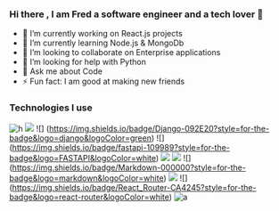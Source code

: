 ### Hi there , I am Fred a software engineer and a tech lover 👋

- 🔭 I’m currently working on React.js projects
- 🌱 I’m currently learning Node.js & MongoDb
- 👯 I’m looking to collaborate on Enterprise applications
- 🤔 I’m looking for help with Python
- 💬 Ask me about Code
- ⚡ Fun fact: I am good at making new friends
 ### Technologies I use

![h](https://img.shields.io/badge/SQLite-07405E?style=for-the-badge&logo=sqlite&logoColor=white) ![](https://img.shields.io/badge/PostgreSQL-316192?style=for-the-badge&logo=postgresql&logoColor=white) ![] (https://img.shields.io/badge/Django-092E20?style=for-the-badge&logo=django&logoColor=green)
![] (https://img.shields.io/badge/fastapi-109989?style=for-the-badge&logo=FASTAPI&logoColor=white) ![](https://img.shields.io/badge/Flask-000000?style=for-the-badge&logo=flask&logoColor=white) ![](https://img.shields.io/badge/Jupyter-F37626.svg?&style=for-the-badge&logo=Jupyter&logoColor=white) ![] (https://img.shields.io/badge/Markdown-000000?style=for-the-badge&logo=markdown&logoColor=white) ![](https://img.shields.io/badge/React-20232A?style=for-the-badge&logo=react&logoColor=61DAFB) ![] (https://img.shields.io/badge/React_Router-CA4245?style=for-the-badge&logo=react-router&logoColor=white) ![a](https://img.shields.io/badge/sponsor-30363D?style=for-the-badge&logo=GitHub-Sponsors&logoColor=#white)







